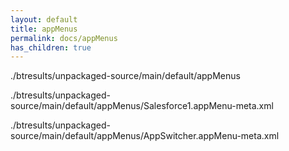 ```yaml
---
layout: default
title: appMenus
permalink: docs/appMenus
has_children: true
---
```




./btresults/unpackaged-source/main/default/appMenus

./btresults/unpackaged-source/main/default/appMenus/Salesforce1.appMenu-meta.xml

./btresults/unpackaged-source/main/default/appMenus/AppSwitcher.appMenu-meta.xml

